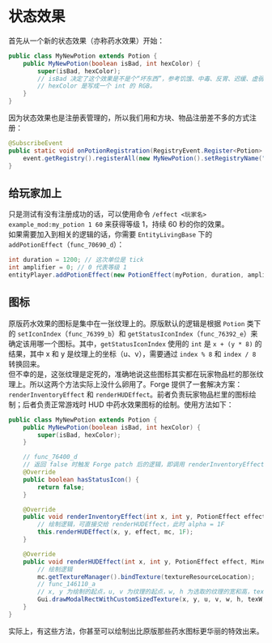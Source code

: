 # 状态效果

首先从一个新的状态效果（亦称药水效果）开始：

```java
public class MyNewPotion extends Potion {
    public MyNewPotion(boolean isBad, int hexColor) {
        super(isBad, hexColor);
        // isBad 决定了这个效果是不是个“坏东西”，参考饥饿、中毒、反胃、迟缓、虚弱等。
        // hexColor 是写成一个 int 的 RGB。
    }
}
```

因为状态效果也是注册表管理的，所以我们用和方块、物品注册差不多的方式注册：

```java
@SubscribeEvent
public static void onPotionRegistration(RegistryEvent.Register<Potion> event) {
    event.getRegistry().registerAll(new MyNewPotion().setRegistryName("example_mod", "my_potion"));
}
```

## 给玩家加上

只是测试有没有注册成功的话，可以使用命令 `/effect <玩家名> example_mod:my_potion 1 60` 来获得等级 1，持续 60 秒的你的效果。  
如果需要加入到相关的逻辑的话，你需要 `EntityLivingBase` 下的 `addPotionEffect`（`func_70690_d`）：

```java
int duration = 1200; // 这次单位是 tick
int amplifier = 0; // 0 代表等级 1
entityPlayer.addPotionEffect(new PotionEffect(myPotion, duration, amplifier));
```

## 图标

原版药水效果的图标是集中在一张纹理上的。原版默认的逻辑是根据 `Potion` 类下的 `setIconIndex`（`func_76399_b`）和 `getStatusIconIndex`（`func_76392_e`）来确定该用哪一个图标。其中，`getStatusIconIndex` 使用的 `int` 是 `x + (y * 8)` 的结果，其中 x 和 y 是纹理上的坐标（u、v），需要通过 `index % 8` 和 `index / 8` 转换回来。  
但不幸的是，这张纹理是定死的，准确地说这些图标其实都在玩家物品栏的那张纹理上。所以这两个方法实际上没什么卵用了。Forge 提供了一套解决方案：`renderInventoryEffect` 和 `renderHUDEffect`。前者负责玩家物品栏里的图标绘制；后者负责正常游戏时 HUD 中药水效果图标的绘制。使用方法如下：

```java
public class MyNewPotion extends Potion {
    public MyNewPotion(boolean isBad, int hexColor) {
        super(isBad, hexColor);
    }

    // func_76400_d
    // 返回 false 时触发 Forge patch 后的逻辑，即调用 renderInventoryEffect 和 renderHUDEffect
    @Override
    public boolean hasStatusIcon() {
        return false;
    }

    @Override
    public void renderInventoryEffect(int x, int y, PotionEffect effect, Minecraft mc) {
        // 绘制逻辑，可直接交给 renderHUDEffect，此时 alpha = 1F
        this.renderHUDEffect(x, y, effect, mc, 1F);
    }

    @Override
    public void renderHUDEffect(int x, int y, PotionEffect effect, Minecraft mc, float alpha) {
        // 绘制逻辑
        mc.getTextureManager().bindTexture(textureResourceLocation);
        // func_146110_a
        // x, y 为绘制的起点，u, v 为纹理的起点，w, h 为选取的纹理的宽和高，texW 和 texH 代表整张纹理的宽和高
        Gui.drawModalRectWithCustomSizedTexture(x, y, u, v, w, h, texW, texH);
    }
}
```

实际上，有这些方法，你甚至可以绘制出比原版那些药水图标更华丽的特效出来。
